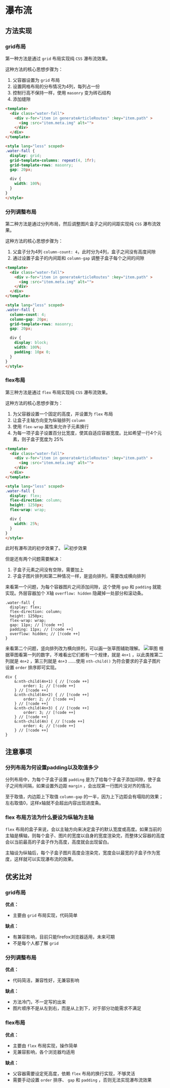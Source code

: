 # 瀑布流

## 方法实现

### grid布局
第一种方法是通过 `grid` 布局实现纯 `CSS` 瀑布流效果。

这种方法的核心思想步骤为：
1. 父容器设置为 `grid` 布局
2. 设置网格布局的分布情况为4列，每列占一份
3. 控制行高不保持一样，使用 `masonry` 变为砖石结构
4. 添加缝隙

```html
<template>
  <div class="water-fall">
    <div v-for="item in generateArticleRoutes" :key="item.path" >
      <img :src="item.meta.img" alt="">
    </div>
  </div>
</template>

<style lang="less" scoped>
.water-fall {
  display: grid;
  grid-template-columns: repeat(4, 1fr);
  grid-template-rows: masonry;
  gap: 20px;

  div {
    width: 100%;
  }
}
</style>
```

### 分列调整布局
第二种方法是通过分列布局，然后调整图片盒子之间的间距实现纯 `CSS` 瀑布流效果。

这种方法的核心思想步骤为：
1. 父盒子分为4列 `column-count: 4`，此时分为4列，盒子之间没有高度间隙
2. 通过设置子盒子的内间距和 `column-gap` 调整子盒子每个之间的间隙

```html
<template>
  <div class="water-fall">
    <div v-for="item in generateArticleRoutes" :key="item.path" >
      <img :src="item.meta.img" alt="">
    </div>
  </div>
</template>

<style lang="less" scoped>
.water-fall {
  column-count: 4;
  column-gap: 20px;
  grid-template-rows: masonry;
  gap: 20px;

  div {
    display: block;
    width: 100%;
    padding: 10px 0;
  }
}
</style>
```

### flex布局

第三种方法是通过 `flex` 布局实现纯 `CSS` 瀑布流效果。

这种方法的核心思想步骤为：
1. 为父容器设置一个固定的高度，并设置为 `flex` 布局
2. 让盒子主轴方向变为纵轴排列 `column` 
3. 使用 `flex-wrap` 属性来允许子元素换行
4. 为每一项子盒子设置百分比宽度，使其自适应容器宽度。比如希望一行4个元素，则子盒子宽度为 25%

```html
<template>
  <div class="water-fall">
    <div v-for="item in generateArticleRoutes" :key="item.path" >
      <img :src="item.meta.img" alt="">
    </div>
  </div>
</template>

<style lang="less" scoped>
.water-fall {
  display: flex;
  flex-direction: column;
  height: 1250px;
  flex-wrap: wrap;

  div {
    width: 25%;
  }
}
</style>
```

此时有瀑布流的初步效果了。
![初步效果](https://pic.imgdb.cn/item/671a0f1cd29ded1a8cde2e08.png)

但是还有两个问题需要解决：
1. 子盒子元素之间没有空隙，需要加上
2. 子盒子图片排列和第二种情况一样，是竖向排列，需要改成横向排列

来看第一个问题，为每个容器图片之间添加间隙，这个使用 `gap` 和 `padding` 就能实现。外层容器加个 X轴 `overflow: hidden` 隐藏掉一处部分和滚动条。
```less
.water-fall {
  display: flex;
  flex-direction: column;
  height: 1250px;
  flex-wrap: wrap;
  gap: 11px; // [!code ++]
  padding: 11px; // [!code ++]
  overflow: hidden; // [!code ++]
}
```

来看第二个问题，竖向排列改为横向排列，可以画一张草图辅助理解。
![草图](https://pic.imgdb.cn/item/671a1e5cd29ded1a8cf2bd9e.png)
根据草图看第一列的数字，不难看出它们都有一个规律，就是 `4n+1` ，以此类推第二列就是 `4n+2` ，第三列就是 `4n+3` ......使用 `nth-child()` 为符合要求的子盒子图片设置 `order` 排序即可实现。

```less
div {
    &:nth-child(4n+1) { // [!code ++]
        order: 1; // [!code ++]
    } // [!code ++]
    &:nth-child(4n+2) { // [!code ++]
        order: 2; // [!code ++]
    } // [!code ++]
    &:nth-child(4n+3) { // [!code ++]
        order: 3; // [!code ++]
    } // [!code ++]
    &:nth-child(4n) { // [!code ++]
        order: 4; // [!code ++]
    } // [!code ++]
}
```

## 注意事项

### 分列布局为何设置padding以及取值多少
分列布局中，为每个子盒子设置 `padding` 是为了给每个子盒子添加间隙，使子盒子之间有间隔，如果设置外边距 `margin` ，会出现第一行图片没对齐的情况。

至于取值，内边距上下取值 `column-gap` 的一半，因为上下边距会有塌陷的效果；左右取值0，这样x轴就不会超出内容出现进度条。

### flex 布局方法为什么要设为纵轴为主轴
`flex` 布局的盒子来说，会以主轴方向来决定盒子的默认宽度或高度。如果当前的主轴是横轴，则每个盒子、图片的宽度以自身的宽度渲染完，而整体父容器的高度会以当前最高的子盒子作为高度，高度就会出现留白。

主轴设为纵轴后，每个子盒子图片高度会渲染完，宽度会以最宽的子盒子作为宽度，这样就可以实现瀑布流的效果。

## 优劣比对

### grid布局
**优点：**
- 主要由 `grid` 布局实现，代码简单

**缺点：**
- 有兼容影响，目前只能firefox浏览器适用，未来可期
- 不是每个人都了解 `grid` 

### 分列调整布局
**优点：**
- 代码简洁，兼容性好，无兼容影响

**缺点：**
- 方法冷门，不一定写的出来
- 图片顺序不是从左到右，而是从上到下，对于部分功能需求不满足

### flex布局

**优点：**
- 主要由 `flex` 布局实现，操作简单
- 无兼容影响，各个浏览器均适用

**缺点：**
- 父容器需要设定死高度，依赖 `flex` 布局的换行实现，不够灵活
- 需要手动设置 `order` 排序、 `gap` 和 `padding` ，否则无法实现瀑布流效果


